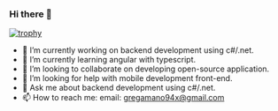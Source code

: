 ### Hi there 👋
[![trophy](https://github-profile-trophy.vercel.app/?username=ryo-ma)](https://github.com/ryo-ma/github-profile-trophy)
<!--
**geeOnama940515/geeOnama940515** is a ✨ _special_ ✨ repository because its `README.md` (this file) appears on your GitHub profile.

Here are some ideas to get you started:

- 🔭 I’m currently working on backend development using c#/.net.
- 🌱 I’m currently learning angular with typescript.
- 👯 I’m looking to collaborate on developing open-source application.
- 🤔 I’m looking for help with mobile development front-end.
- 💬 Ask me about backend development using c#/.net.
- 📫 How to reach me: email: gregamano94x@gmail.com
-->
- 🔭 I’m currently working on backend development using c#/.net.
- 🌱 I’m currently learning angular with typescript.
- 👯 I’m looking to collaborate on developing open-source application.
- 🤔 I’m looking for help with mobile development front-end.
- 💬 Ask me about backend development using c#/.net.
- 📫 How to reach me: email: gregamano94x@gmail.com
